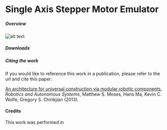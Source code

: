 # Single Axis Stepper Motor Emulator

##### Overview

![alt text](https://raw2.github.com/mattmoses/SingleAxisEmulator/master/blockDiagram.png)

##### Downloads


##### Citing the work
If you would like to reference this work in a publication, please refer to the url and cite this paper:

[An architecture for universal construction via modular robotic components](http://dx.doi.org/10.1016/j.robot.2013.08.005), *Robotics and Autonomous Systems*, Matthew S. Moses, Hans Ma, Kevin C. Wolfe, Gregory S. Chirikjian (2013).

#### Credits
This work was performed in 

